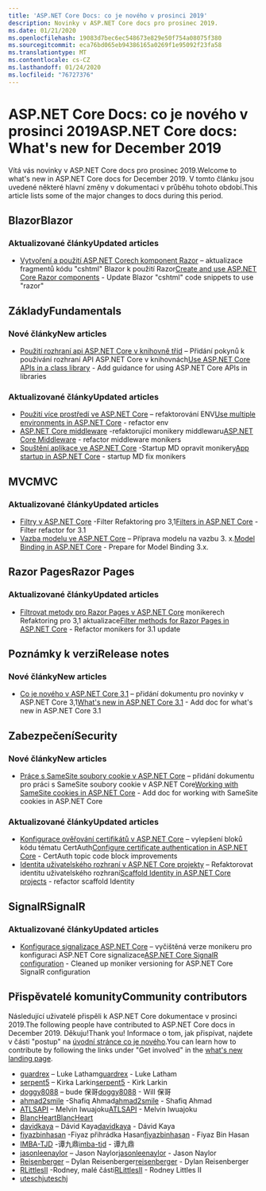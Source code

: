 ```yaml
---
title: 'ASP.NET Core Docs: co je nového v prosinci 2019'
description: Novinky v ASP.NET Core docs pro prosinec 2019.
ms.date: 01/21/2020
ms.openlocfilehash: 19083d7bec6ec548673e829e50f754a08075f380
ms.sourcegitcommit: eca76bd065eb94386165a0269f1e95092f23fa58
ms.translationtype: MT
ms.contentlocale: cs-CZ
ms.lasthandoff: 01/24/2020
ms.locfileid: "76727376"
---
```

# <a name="aspnet-core-docs-whats-new-for-december-2019"></a><span data-ttu-id="69563-103">ASP.NET Core Docs: co je nového v prosinci 2019</span><span class="sxs-lookup"><span data-stu-id="69563-103">ASP.NET Core docs: What's new for December 2019</span></span>

<span data-ttu-id="69563-104">Vítá vás novinky v ASP.NET Core docs pro prosinec 2019.</span><span class="sxs-lookup"><span data-stu-id="69563-104">Welcome to what's new in ASP.NET Core docs for December 2019.</span></span> <span data-ttu-id="69563-105">V tomto článku jsou uvedené některé hlavní změny v dokumentaci v průběhu tohoto období.</span><span class="sxs-lookup"><span data-stu-id="69563-105">This article lists some of the major changes to docs during this period.</span></span>

## <a name="blazor"></a><span data-ttu-id="69563-106">Blazor</span><span class="sxs-lookup"><span data-stu-id="69563-106">Blazor</span></span>

### <a name="updated-articles"></a><span data-ttu-id="69563-107">Aktualizované články</span><span class="sxs-lookup"><span data-stu-id="69563-107">Updated articles</span></span>

- <span data-ttu-id="69563-108">[Vytvoření a použití ASP.NET Corech komponent Razor](../blazor/components.md) – aktualizace fragmentů kódu "cshtml" Blazor k použití Razor</span><span class="sxs-lookup"><span data-stu-id="69563-108">[Create and use ASP.NET Core Razor components](../blazor/components.md) - Update Blazor "cshtml" code snippets to use "razor"</span></span>

## <a name="fundamentals"></a><span data-ttu-id="69563-109">Základy</span><span class="sxs-lookup"><span data-stu-id="69563-109">Fundamentals</span></span>

### <a name="new-articles"></a><span data-ttu-id="69563-110">Nové články</span><span class="sxs-lookup"><span data-stu-id="69563-110">New articles</span></span>

- <span data-ttu-id="69563-111">[Použití rozhraní api ASP.NET Core v knihovně tříd](../fundamentals/target-aspnetcore.md) – Přidání pokynů k používání rozhraní API ASP.NET Core v knihovnách</span><span class="sxs-lookup"><span data-stu-id="69563-111">[Use ASP.NET Core APIs in a class library](../fundamentals/target-aspnetcore.md) - Add guidance for using ASP.NET Core APIs in libraries</span></span>

### <a name="updated-articles"></a><span data-ttu-id="69563-112">Aktualizované články</span><span class="sxs-lookup"><span data-stu-id="69563-112">Updated articles</span></span>

- <span data-ttu-id="69563-113">[Použití více prostředí ve ASP.NET Core](../fundamentals/environments.md) – refaktorování ENV</span><span class="sxs-lookup"><span data-stu-id="69563-113">[Use multiple environments in ASP.NET Core](../fundamentals/environments.md) - refactor env</span></span>
- <span data-ttu-id="69563-114">[ASP.NET Core middleware](../fundamentals/middleware/index.md) -refaktorující monikery middlewaru</span><span class="sxs-lookup"><span data-stu-id="69563-114">[ASP.NET Core Middleware](../fundamentals/middleware/index.md) - refactor middleware monikers</span></span>
- <span data-ttu-id="69563-115">[Spuštění aplikace ve ASP.NET Core](../fundamentals/startup.md) -Startup MD opravit monikery</span><span class="sxs-lookup"><span data-stu-id="69563-115">[App startup in ASP.NET Core](../fundamentals/startup.md) - startup MD fix monikers</span></span>

## <a name="mvc"></a><span data-ttu-id="69563-116">MVC</span><span class="sxs-lookup"><span data-stu-id="69563-116">MVC</span></span>

### <a name="updated-articles"></a><span data-ttu-id="69563-117">Aktualizované články</span><span class="sxs-lookup"><span data-stu-id="69563-117">Updated articles</span></span>

- <span data-ttu-id="69563-118">[Filtry v ASP.NET Core](../mvc/controllers/filters.md) -Filter Refaktoring pro 3,1</span><span class="sxs-lookup"><span data-stu-id="69563-118">[Filters in ASP.NET Core](../mvc/controllers/filters.md) - Filter refactor for 3.1</span></span>
- <span data-ttu-id="69563-119">[Vazba modelu ve ASP.NET Core](../mvc/models/model-binding.md) – Příprava modelu na vazbu 3. x.</span><span class="sxs-lookup"><span data-stu-id="69563-119">[Model Binding in ASP.NET Core](../mvc/models/model-binding.md) - Prepare for Model Binding 3.x.</span></span>

## <a name="razor-pages"></a><span data-ttu-id="69563-120">Razor Pages</span><span class="sxs-lookup"><span data-stu-id="69563-120">Razor Pages</span></span>

### <a name="updated-articles"></a><span data-ttu-id="69563-121">Aktualizované články</span><span class="sxs-lookup"><span data-stu-id="69563-121">Updated articles</span></span>

- <span data-ttu-id="69563-122">[Filtrovat metody pro Razor Pages v ASP.NET Core](../razor-pages/filter.md) monikerech Refaktoring pro 3,1 aktualizace</span><span class="sxs-lookup"><span data-stu-id="69563-122">[Filter methods for Razor Pages in ASP.NET Core](../razor-pages/filter.md) - Refactor monikers for 3.1 update</span></span>

## <a name="release-notes"></a><span data-ttu-id="69563-123">Poznámky k verzi</span><span class="sxs-lookup"><span data-stu-id="69563-123">Release notes</span></span>

### <a name="new-articles"></a><span data-ttu-id="69563-124">Nové články</span><span class="sxs-lookup"><span data-stu-id="69563-124">New articles</span></span>

- <span data-ttu-id="69563-125">[Co je nového v ASP.NET Core 3,1](../release-notes/aspnetcore-3.1.md) – přidání dokumentu pro novinky v ASP.NET Core 3,1</span><span class="sxs-lookup"><span data-stu-id="69563-125">[What's new in ASP.NET Core 3.1](../release-notes/aspnetcore-3.1.md) - Add doc for what's new in ASP.NET Core 3.1</span></span>

## <a name="security"></a><span data-ttu-id="69563-126">Zabezpečení</span><span class="sxs-lookup"><span data-stu-id="69563-126">Security</span></span>

### <a name="new-articles"></a><span data-ttu-id="69563-127">Nové články</span><span class="sxs-lookup"><span data-stu-id="69563-127">New articles</span></span>

- <span data-ttu-id="69563-128">[Práce s SameSite soubory cookie v ASP.NET Core](../security/samesite.md) – přidání dokumentu pro práci s SameSite soubory cookie v ASP.NET Core</span><span class="sxs-lookup"><span data-stu-id="69563-128">[Working with SameSite cookies in ASP.NET Core](../security/samesite.md) - Add doc for working with SameSite cookies in ASP.NET Core</span></span>

### <a name="updated-articles"></a><span data-ttu-id="69563-129">Aktualizované články</span><span class="sxs-lookup"><span data-stu-id="69563-129">Updated articles</span></span>

- <span data-ttu-id="69563-130">[Konfigurace ověřování certifikátů v ASP.NET Core](../security/authentication/certauth.md) – vylepšení bloků kódu tématu CertAuth</span><span class="sxs-lookup"><span data-stu-id="69563-130">[Configure certificate authentication in ASP.NET Core](../security/authentication/certauth.md) - CertAuth topic code block improvements</span></span>
- <span data-ttu-id="69563-131">[Identita uživatelského rozhraní v ASP.NET Core projekty](../security/authentication/scaffold-identity.md) – Refaktorovat identitu uživatelského rozhraní</span><span class="sxs-lookup"><span data-stu-id="69563-131">[Scaffold Identity in ASP.NET Core projects](../security/authentication/scaffold-identity.md) - refactor scaffold Identity</span></span>

## <a name="signalr"></a><span data-ttu-id="69563-132">SignalR</span><span class="sxs-lookup"><span data-stu-id="69563-132">SignalR</span></span>

### <a name="updated-articles"></a><span data-ttu-id="69563-133">Aktualizované články</span><span class="sxs-lookup"><span data-stu-id="69563-133">Updated articles</span></span>

- <span data-ttu-id="69563-134">[Konfigurace signalizace ASP.NET Core](../signalr/configuration.md) – vyčištěná verze monikeru pro konfiguraci ASP.NET Core signalizace</span><span class="sxs-lookup"><span data-stu-id="69563-134">[ASP.NET Core SignalR configuration](../signalr/configuration.md) - Cleaned up moniker versioning for ASP.NET Core SignalR configuration</span></span>

## <a name="community-contributors"></a><span data-ttu-id="69563-135">Přispěvatelé komunity</span><span class="sxs-lookup"><span data-stu-id="69563-135">Community contributors</span></span>

<span data-ttu-id="69563-136">Následující uživatelé přispěli k ASP.NET Core dokumentace v prosinci 2019.</span><span class="sxs-lookup"><span data-stu-id="69563-136">The following people have contributed to ASP.NET Core docs in December 2019.</span></span> <span data-ttu-id="69563-137">Děkuju!</span><span class="sxs-lookup"><span data-stu-id="69563-137">Thank you!</span></span> <span data-ttu-id="69563-138">Informace o tom, jak přispívat, najdete v části "postup" na [úvodní stránce co je nového](index.yml).</span><span class="sxs-lookup"><span data-stu-id="69563-138">You can learn how to contribute by following the links under "Get involved" in the [what's new landing page](index.yml).</span></span>

- <span data-ttu-id="69563-139">[guardrex](https://github.com/guardrex) – Luke Latham</span><span class="sxs-lookup"><span data-stu-id="69563-139">[guardrex](https://github.com/guardrex) - Luke Latham</span></span>
- <span data-ttu-id="69563-140">[serpent5](https://github.com/serpent5) – Kirka Larkin</span><span class="sxs-lookup"><span data-stu-id="69563-140">[serpent5](https://github.com/serpent5) - Kirk Larkin</span></span>
- <span data-ttu-id="69563-141">[doggy8088](https://github.com/doggy8088) – bude 保哥</span><span class="sxs-lookup"><span data-stu-id="69563-141">[doggy8088](https://github.com/doggy8088) - Will 保哥</span></span>
- <span data-ttu-id="69563-142">[ahmad2smile](https://github.com/ahmad2smile) -Shafiq Ahmad</span><span class="sxs-lookup"><span data-stu-id="69563-142">[ahmad2smile](https://github.com/ahmad2smile) - Shafiq Ahmad</span></span>
- <span data-ttu-id="69563-143">[ATLSAPI](https://github.com/ATLSAPI) – Melvin Iwuajoku</span><span class="sxs-lookup"><span data-stu-id="69563-143">[ATLSAPI](https://github.com/ATLSAPI) - Melvin Iwuajoku</span></span>
- [<span data-ttu-id="69563-144">BlancHeart</span><span class="sxs-lookup"><span data-stu-id="69563-144">BlancHeart</span></span>](https://github.com/BlancHeart) 
- <span data-ttu-id="69563-145">[davidkaya](https://github.com/davidkaya) – Dávid Kaya</span><span class="sxs-lookup"><span data-stu-id="69563-145">[davidkaya](https://github.com/davidkaya) - Dávid Kaya</span></span>
- <span data-ttu-id="69563-146">[fiyazbinhasan](https://github.com/fiyazbinhasan) -Fiyaz přihrádka Hasan</span><span class="sxs-lookup"><span data-stu-id="69563-146">[fiyazbinhasan](https://github.com/fiyazbinhasan) - Fiyaz Bin Hasan</span></span>
- <span data-ttu-id="69563-147">[IMBA-TJD](https://github.com/imba-tjd) -谭九鼎</span><span class="sxs-lookup"><span data-stu-id="69563-147">[imba-tjd](https://github.com/imba-tjd) - 谭九鼎</span></span>
- <span data-ttu-id="69563-148">[jasonleenaylor](https://github.com/jasonleenaylor) – Jason Naylor</span><span class="sxs-lookup"><span data-stu-id="69563-148">[jasonleenaylor](https://github.com/jasonleenaylor) - Jason Naylor</span></span>
- <span data-ttu-id="69563-149">[Reisenberger](https://github.com/reisenberger) – Dylan Reisenberger</span><span class="sxs-lookup"><span data-stu-id="69563-149">[reisenberger](https://github.com/reisenberger) - Dylan Reisenberger</span></span>
- <span data-ttu-id="69563-150">[RLittlesII](https://github.com/RLittlesII) -Rodney, malé části</span><span class="sxs-lookup"><span data-stu-id="69563-150">[RLittlesII](https://github.com/RLittlesII) - Rodney Littles II</span></span>
- [<span data-ttu-id="69563-151">uteschj</span><span class="sxs-lookup"><span data-stu-id="69563-151">uteschj</span></span>](https://github.com/uteschj) 

